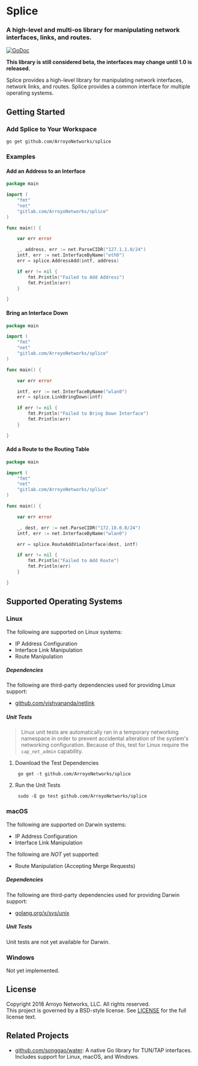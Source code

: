 # Splice
### A high-level and multi-os library for manipulating network interfaces, links, and routes.


[![GoDoc](https://godoc.org/github.com/ArroyoNetworks/splice?status.svg)](https://godoc.org/gitlab.com/ArroyoNetworks/splice)

**This library is still considered beta, the interfaces may change until 1.0 is released.**

Splice provides a high-level library for manipulating network interfaces, network links, and routes. Splice provides a common interface
for multiple operating systems.

## Getting Started

### Add Splice to Your Workspace

    go get github.com/ArroyoNetworks/splice

### Examples

#### Add an Address to an Interface

```go
package main

import (
    "fmt"
    "net"
    "gitlab.com/ArroyoNetworks/splice"
)

func main() {

    var err error

    _, address, err := net.ParseCIDR("127.1.1.0/24")
    intf, err := net.InterfaceByName("eth0")    
    err = splice.AddressAdd(intf, address)

    if err != nil {
        fmt.Println("Failed to Add Address")
        fmt.Println(err)
    }

}
```

#### Bring an Interface Down

```go
package main

import (
    "fmt"
    "net"
    "gitlab.com/ArroyoNetworks/splice"
)

func main() {

    var err error

    intf, err := net.InterfaceByName("wlan0")    
    err = splice.LinkBringDown(intf)

    if err != nil {
        fmt.Println("Failed to Bring Down Interface")
        fmt.Println(err)
    }

}
```

#### Add a Route to the Routing Table

```go
package main

import (
    "fmt"
    "net"
    "gitlab.com/ArroyoNetworks/splice"
)

func main() {

    var err error

    _, dest, err := net.ParseCIDR("172.10.0.0/24")
    intf, err := net.InterfaceByName("wlan0")    

    err = splice.RouteAddViaInterface(dest, intf)

    if err != nil {
        fmt.Println("Failed to Add Route")
        fmt.Println(err)
    }

}
```

## Supported Operating Systems

### Linux

The following are supported on Linux systems:

- IP Address Configuration
- Interface Link Manipulation
- Route Manipulation

##### Dependencies

The following are third-party dependencies used for providing Linux support:

- [github.com/vishvananda/netlink](https://github.com/vishvananda/netlink)

##### Unit Tests

> Linux unit tests are automatically ran in a temporary networking namespace in order to prevent
> accidental alteration of the system's networking configuration. Because of this, test for
> Linux require the `cap_net_admin` capability.

1. Download the Test Dependencies

        go get -t github.com/ArroyoNetworks/splice

2. Run the Unit Tests

        sudo -E go test github.com/ArroyoNetworks/splice

### macOS

The following are supported on Darwin systems:

- IP Address Configuration
- Interface Link Manipulation

The following are *NOT* yet supported:

- Route Manipulation (Accepting Merge Requests)

##### Dependencies

The following are third-party dependencies used for providing Darwin support:

- [golang.org/x/sys/unix](https://godoc.org/golang.org/x/sys/unix)

##### Unit Tests

Unit tests are not yet available for Darwin.

### Windows

Not yet implemented.

## License

Copyright 2018 Arroyo Networks, LLC. All rights reserved.<br/>
This project is governed by a BSD-style license. See [LICENSE](https://github.com/ArroyoNetworks/splice/raw/master/LICENSE) for the full license text.

## Related Projects

- [github.com/songgao/water](https://github.com/songgao/water): A native Go library for TUN/TAP interfaces. Includes support for Linux, macOS, and Windows.
